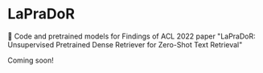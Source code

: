 # LaPraDoR
🦮 Code and pretrained models for Findings of ACL 2022 paper "LaPraDoR: Unsupervised Pretrained Dense Retriever for Zero-Shot Text Retrieval"

Coming soon!
